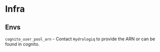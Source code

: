 # Infra

## Envs

`cognito_user_pool_arn` - Contact `Hydrologiq` to provide the ARN or can be found in cognito.
